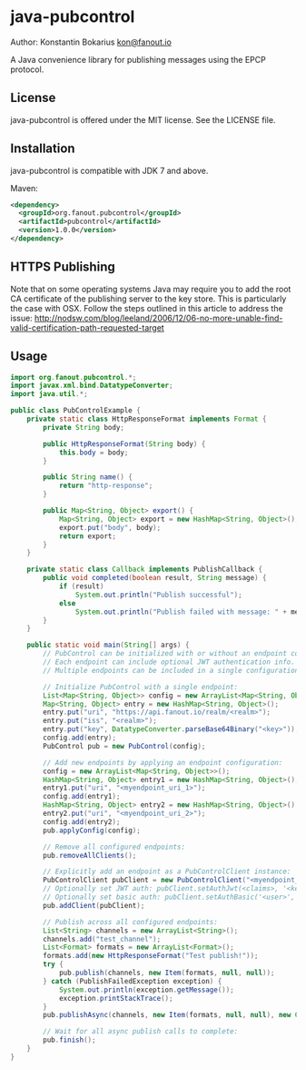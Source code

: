 java-pubcontrol
===============

Author: Konstantin Bokarius <kon@fanout.io>

A Java convenience library for publishing messages using the EPCP protocol.

License
-------

java-pubcontrol is offered under the MIT license. See the LICENSE file.

Installation
------------

java-pubcontrol is compatible with JDK 7 and above.

Maven:

```xml
<dependency>
  <groupId>org.fanout.pubcontrol</groupId>
  <artifactId>pubcontrol</artifactId>
  <version>1.0.0</version>
</dependency>
```

HTTPS Publishing
----------------

Note that on some operating systems Java may require you to add the root CA certificate of the publishing server to the key store. This is particularly the case with OSX. Follow the steps outlined in this article to address the issue: http://nodsw.com/blog/leeland/2006/12/06-no-more-unable-find-valid-certification-path-requested-target

Usage
-----

```java
import org.fanout.pubcontrol.*;
import javax.xml.bind.DatatypeConverter;
import java.util.*;

public class PubControlExample {
    private static class HttpResponseFormat implements Format {
        private String body;

        public HttpResponseFormat(String body) {
            this.body = body;
        }

        public String name() {
            return "http-response";
        }

        public Map<String, Object> export() {
            Map<String, Object> export = new HashMap<String, Object>();
            export.put("body", body);
            return export;
        }
    }

    private static class Callback implements PublishCallback {
        public void completed(boolean result, String message) {
            if (result)
                System.out.println("Publish successful");
            else
                System.out.println("Publish failed with message: " + message);
        }
    }

    public static void main(String[] args) {
        // PubControl can be initialized with or without an endpoint configuration.
        // Each endpoint can include optional JWT authentication info.
        // Multiple endpoints can be included in a single configuration.

        // Initialize PubControl with a single endpoint:
        List<Map<String, Object>> config = new ArrayList<Map<String, Object>>();
        Map<String, Object> entry = new HashMap<String, Object>();
        entry.put("uri", "https://api.fanout.io/realm/<realm>");
        entry.put("iss", "<realm>");
        entry.put("key", DatatypeConverter.parseBase64Binary("<key>"));
        config.add(entry);
        PubControl pub = new PubControl(config);

        // Add new endpoints by applying an endpoint configuration:
        config = new ArrayList<Map<String, Object>>();
        HashMap<String, Object> entry1 = new HashMap<String, Object>();
        entry1.put("uri", "<myendpoint_uri_1>");
        config.add(entry1);
        HashMap<String, Object> entry2 = new HashMap<String, Object>();
        entry2.put("uri", "<myendpoint_uri_2>");
        config.add(entry2);
        pub.applyConfig(config);

        // Remove all configured endpoints:
        pub.removeAllClients();

        // Explicitly add an endpoint as a PubControlClient instance:
        PubControlClient pubClient = new PubControlClient("<myendpoint_uri");
        // Optionally set JWT auth: pubClient.setAuthJwt(<claims>, '<key>')
        // Optionally set basic auth: pubClient.setAuthBasic('<user>', '<password>')
        pub.addClient(pubClient);

        // Publish across all configured endpoints:
        List<String> channels = new ArrayList<String>();
        channels.add("test_channel");
        List<Format> formats = new ArrayList<Format>();
        formats.add(new HttpResponseFormat("Test publish!"));
        try {
            pub.publish(channels, new Item(formats, null, null));
        } catch (PublishFailedException exception) {
            System.out.println(exception.getMessage());
            exception.printStackTrace();
        }
        pub.publishAsync(channels, new Item(formats, null, null), new Callback());

        // Wait for all async publish calls to complete:
        pub.finish();
    }
}
```

